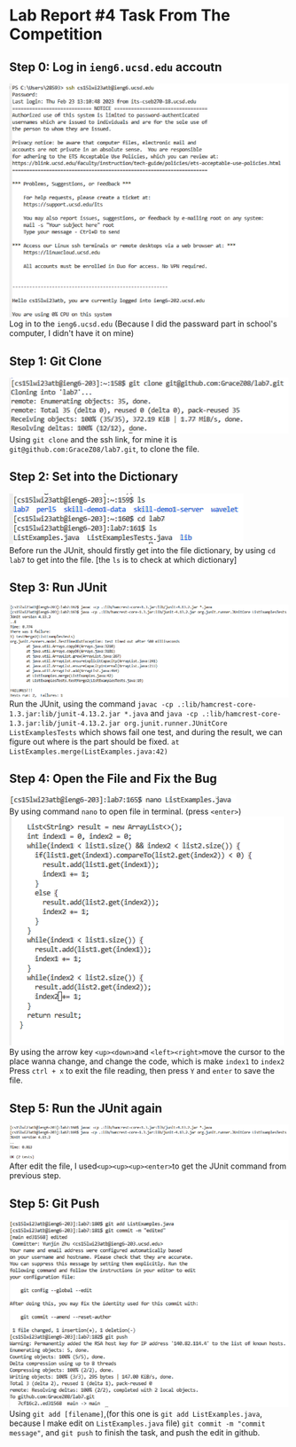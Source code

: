 # Lab Report #4 Task From The Competition

## Step 0: Log in `ieng6.ucsd.edu` accoutn
![Login](https://raw.githubusercontent.com/GraceZ08/cse15l-lab-reports/main/lab4/Login.png)
<br />
Log in to the `ieng6.ucsd.edu`
(Because I did the passward part in school's computer, I didn't have it on mine)

## Step 1: Git Clone
![Step1Clone](https://raw.githubusercontent.com/GraceZ08/cse15l-lab-reports/main/lab4/Step1Clone.png)
<br />
Using `git clone` and the ssh link, for mine it is `git@github.com:GraceZ08/lab7.git`, to clone the file.

## Step 2: Set into the Dictionary
![Step2OpenDictionary](https://raw.githubusercontent.com/GraceZ08/cse15l-lab-reports/main/lab4/Step2OpenDictionary.png)
<br />
Before run the JUnit, should firstly get into the file dictionary, by using `cd lab7` to get into the file. [the `ls` is to check at which dictionary]

## Step 3: Run JUnit
![Step3JUnit](https://raw.githubusercontent.com/GraceZ08/cse15l-lab-reports/main/lab4/Step3JUnit.png)
<br />
Run the JUnit, using the command `javac -cp .:lib/hamcrest-core-1.3.jar:lib/junit-4.13.2.jar *.java` and `java -cp .:lib/hamcrest-core-1.3.jar:lib/junit-4.13.2.jar org.junit.runner.JUnitCore ListExamplesTests` which shows fail one test, and during the result, we can figure out where is the part should be fixed. `at ListExamples.merge(ListExamples.java:42)`

## Step 4: Open the File and Fix the Bug
![Step4OpenFile](https://raw.githubusercontent.com/GraceZ08/cse15l-lab-reports/main/lab4/Step4OpenFile.png)
<br />
By using command `nano` to open file in terminal. (press `<enter>`)
<br />
![Step5ChangeCode](https://raw.githubusercontent.com/GraceZ08/cse15l-lab-reports/main/lab4/Step5ChangeCode.png)
<br />
By using the arrow key `<up><down>`and `<left><right>`move the cursor to the place wanna change, and change the code, which is make `index1` to `index2`
<br />
Press `ctrl + x` to exit the file reading, then press `Y` and `enter` to save the file.

## Step 5: Run the JUnit again
![Step6CheckJUnitAgain](https://raw.githubusercontent.com/GraceZ08/cse15l-lab-reports/main/lab4/Step6CheckJUnitAgain.png)
<br />
After edit the file, I used`<up><up><up><enter>`to get the JUnit command from previous step.

## Step 5: Git Push
![Step7GitPush](https://raw.githubusercontent.com/GraceZ08/cse15l-lab-reports/main/lab4/Step7GitPush.png)
<br />
Using `git add [filename]`,(for this one is `git add ListExamples.java`, because I make edit on `ListExamples.java` file) `git commit -m "commit message"`, and `git push` to finish the task, and push the edit in github.
